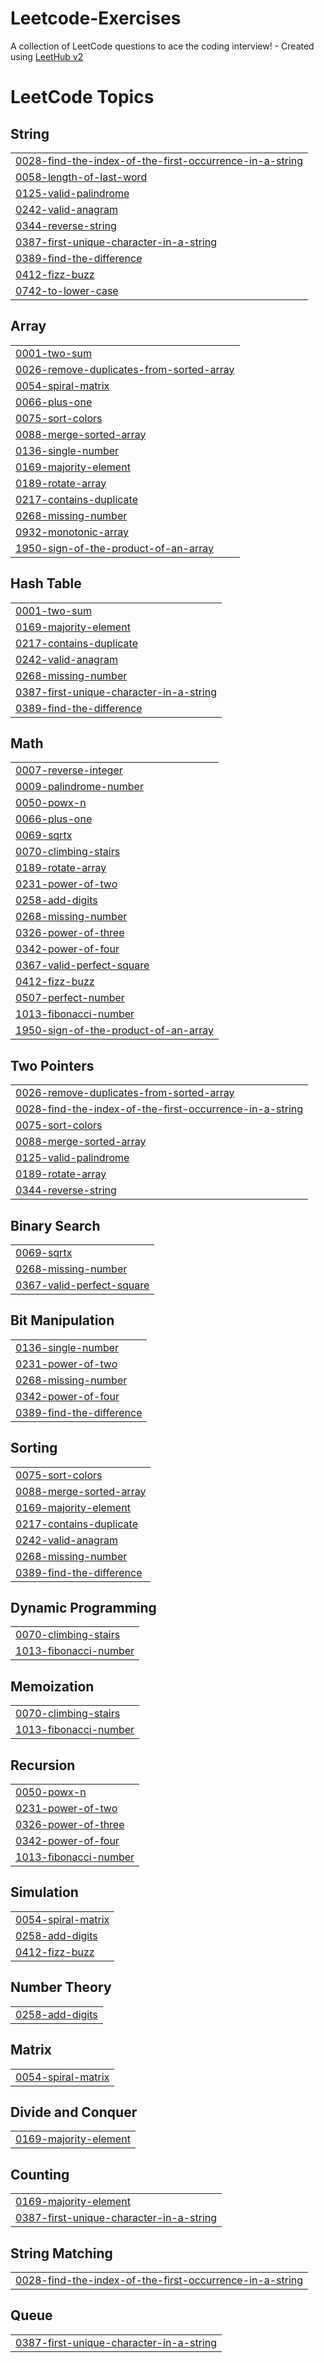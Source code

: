 # Leetcode-Exercises
A collection of LeetCode questions to ace the coding interview! - Created using [LeetHub v2](https://github.com/arunbhardwaj/LeetHub-2.0)

<!---LeetCode Topics Start-->
# LeetCode Topics
## String
|  |
| ------- |
| [0028-find-the-index-of-the-first-occurrence-in-a-string](https://github.com/electraVee/Leetcode-Exercises/tree/master/0028-find-the-index-of-the-first-occurrence-in-a-string) |
| [0058-length-of-last-word](https://github.com/electraVee/Leetcode-Exercises/tree/master/0058-length-of-last-word) |
| [0125-valid-palindrome](https://github.com/electraVee/Leetcode-Exercises/tree/master/0125-valid-palindrome) |
| [0242-valid-anagram](https://github.com/electraVee/Leetcode-Exercises/tree/master/0242-valid-anagram) |
| [0344-reverse-string](https://github.com/electraVee/Leetcode-Exercises/tree/master/0344-reverse-string) |
| [0387-first-unique-character-in-a-string](https://github.com/electraVee/Leetcode-Exercises/tree/master/0387-first-unique-character-in-a-string) |
| [0389-find-the-difference](https://github.com/electraVee/Leetcode-Exercises/tree/master/0389-find-the-difference) |
| [0412-fizz-buzz](https://github.com/electraVee/Leetcode-Exercises/tree/master/0412-fizz-buzz) |
| [0742-to-lower-case](https://github.com/electraVee/Leetcode-Exercises/tree/master/0742-to-lower-case) |
## Array
|  |
| ------- |
| [0001-two-sum](https://github.com/electraVee/Leetcode-Exercises/tree/master/0001-two-sum) |
| [0026-remove-duplicates-from-sorted-array](https://github.com/electraVee/Leetcode-Exercises/tree/master/0026-remove-duplicates-from-sorted-array) |
| [0054-spiral-matrix](https://github.com/electraVee/Leetcode-Exercises/tree/master/0054-spiral-matrix) |
| [0066-plus-one](https://github.com/electraVee/Leetcode-Exercises/tree/master/0066-plus-one) |
| [0075-sort-colors](https://github.com/electraVee/Leetcode-Exercises/tree/master/0075-sort-colors) |
| [0088-merge-sorted-array](https://github.com/electraVee/Leetcode-Exercises/tree/master/0088-merge-sorted-array) |
| [0136-single-number](https://github.com/electraVee/Leetcode-Exercises/tree/master/0136-single-number) |
| [0169-majority-element](https://github.com/electraVee/Leetcode-Exercises/tree/master/0169-majority-element) |
| [0189-rotate-array](https://github.com/electraVee/Leetcode-Exercises/tree/master/0189-rotate-array) |
| [0217-contains-duplicate](https://github.com/electraVee/Leetcode-Exercises/tree/master/0217-contains-duplicate) |
| [0268-missing-number](https://github.com/electraVee/Leetcode-Exercises/tree/master/0268-missing-number) |
| [0932-monotonic-array](https://github.com/electraVee/Leetcode-Exercises/tree/master/0932-monotonic-array) |
| [1950-sign-of-the-product-of-an-array](https://github.com/electraVee/Leetcode-Exercises/tree/master/1950-sign-of-the-product-of-an-array) |
## Hash Table
|  |
| ------- |
| [0001-two-sum](https://github.com/electraVee/Leetcode-Exercises/tree/master/0001-two-sum) |
| [0169-majority-element](https://github.com/electraVee/Leetcode-Exercises/tree/master/0169-majority-element) |
| [0217-contains-duplicate](https://github.com/electraVee/Leetcode-Exercises/tree/master/0217-contains-duplicate) |
| [0242-valid-anagram](https://github.com/electraVee/Leetcode-Exercises/tree/master/0242-valid-anagram) |
| [0268-missing-number](https://github.com/electraVee/Leetcode-Exercises/tree/master/0268-missing-number) |
| [0387-first-unique-character-in-a-string](https://github.com/electraVee/Leetcode-Exercises/tree/master/0387-first-unique-character-in-a-string) |
| [0389-find-the-difference](https://github.com/electraVee/Leetcode-Exercises/tree/master/0389-find-the-difference) |
## Math
|  |
| ------- |
| [0007-reverse-integer](https://github.com/electraVee/Leetcode-Exercises/tree/master/0007-reverse-integer) |
| [0009-palindrome-number](https://github.com/electraVee/Leetcode-Exercises/tree/master/0009-palindrome-number) |
| [0050-powx-n](https://github.com/electraVee/Leetcode-Exercises/tree/master/0050-powx-n) |
| [0066-plus-one](https://github.com/electraVee/Leetcode-Exercises/tree/master/0066-plus-one) |
| [0069-sqrtx](https://github.com/electraVee/Leetcode-Exercises/tree/master/0069-sqrtx) |
| [0070-climbing-stairs](https://github.com/electraVee/Leetcode-Exercises/tree/master/0070-climbing-stairs) |
| [0189-rotate-array](https://github.com/electraVee/Leetcode-Exercises/tree/master/0189-rotate-array) |
| [0231-power-of-two](https://github.com/electraVee/Leetcode-Exercises/tree/master/0231-power-of-two) |
| [0258-add-digits](https://github.com/electraVee/Leetcode-Exercises/tree/master/0258-add-digits) |
| [0268-missing-number](https://github.com/electraVee/Leetcode-Exercises/tree/master/0268-missing-number) |
| [0326-power-of-three](https://github.com/electraVee/Leetcode-Exercises/tree/master/0326-power-of-three) |
| [0342-power-of-four](https://github.com/electraVee/Leetcode-Exercises/tree/master/0342-power-of-four) |
| [0367-valid-perfect-square](https://github.com/electraVee/Leetcode-Exercises/tree/master/0367-valid-perfect-square) |
| [0412-fizz-buzz](https://github.com/electraVee/Leetcode-Exercises/tree/master/0412-fizz-buzz) |
| [0507-perfect-number](https://github.com/electraVee/Leetcode-Exercises/tree/master/0507-perfect-number) |
| [1013-fibonacci-number](https://github.com/electraVee/Leetcode-Exercises/tree/master/1013-fibonacci-number) |
| [1950-sign-of-the-product-of-an-array](https://github.com/electraVee/Leetcode-Exercises/tree/master/1950-sign-of-the-product-of-an-array) |
## Two Pointers
|  |
| ------- |
| [0026-remove-duplicates-from-sorted-array](https://github.com/electraVee/Leetcode-Exercises/tree/master/0026-remove-duplicates-from-sorted-array) |
| [0028-find-the-index-of-the-first-occurrence-in-a-string](https://github.com/electraVee/Leetcode-Exercises/tree/master/0028-find-the-index-of-the-first-occurrence-in-a-string) |
| [0075-sort-colors](https://github.com/electraVee/Leetcode-Exercises/tree/master/0075-sort-colors) |
| [0088-merge-sorted-array](https://github.com/electraVee/Leetcode-Exercises/tree/master/0088-merge-sorted-array) |
| [0125-valid-palindrome](https://github.com/electraVee/Leetcode-Exercises/tree/master/0125-valid-palindrome) |
| [0189-rotate-array](https://github.com/electraVee/Leetcode-Exercises/tree/master/0189-rotate-array) |
| [0344-reverse-string](https://github.com/electraVee/Leetcode-Exercises/tree/master/0344-reverse-string) |
## Binary Search
|  |
| ------- |
| [0069-sqrtx](https://github.com/electraVee/Leetcode-Exercises/tree/master/0069-sqrtx) |
| [0268-missing-number](https://github.com/electraVee/Leetcode-Exercises/tree/master/0268-missing-number) |
| [0367-valid-perfect-square](https://github.com/electraVee/Leetcode-Exercises/tree/master/0367-valid-perfect-square) |
## Bit Manipulation
|  |
| ------- |
| [0136-single-number](https://github.com/electraVee/Leetcode-Exercises/tree/master/0136-single-number) |
| [0231-power-of-two](https://github.com/electraVee/Leetcode-Exercises/tree/master/0231-power-of-two) |
| [0268-missing-number](https://github.com/electraVee/Leetcode-Exercises/tree/master/0268-missing-number) |
| [0342-power-of-four](https://github.com/electraVee/Leetcode-Exercises/tree/master/0342-power-of-four) |
| [0389-find-the-difference](https://github.com/electraVee/Leetcode-Exercises/tree/master/0389-find-the-difference) |
## Sorting
|  |
| ------- |
| [0075-sort-colors](https://github.com/electraVee/Leetcode-Exercises/tree/master/0075-sort-colors) |
| [0088-merge-sorted-array](https://github.com/electraVee/Leetcode-Exercises/tree/master/0088-merge-sorted-array) |
| [0169-majority-element](https://github.com/electraVee/Leetcode-Exercises/tree/master/0169-majority-element) |
| [0217-contains-duplicate](https://github.com/electraVee/Leetcode-Exercises/tree/master/0217-contains-duplicate) |
| [0242-valid-anagram](https://github.com/electraVee/Leetcode-Exercises/tree/master/0242-valid-anagram) |
| [0268-missing-number](https://github.com/electraVee/Leetcode-Exercises/tree/master/0268-missing-number) |
| [0389-find-the-difference](https://github.com/electraVee/Leetcode-Exercises/tree/master/0389-find-the-difference) |
## Dynamic Programming
|  |
| ------- |
| [0070-climbing-stairs](https://github.com/electraVee/Leetcode-Exercises/tree/master/0070-climbing-stairs) |
| [1013-fibonacci-number](https://github.com/electraVee/Leetcode-Exercises/tree/master/1013-fibonacci-number) |
## Memoization
|  |
| ------- |
| [0070-climbing-stairs](https://github.com/electraVee/Leetcode-Exercises/tree/master/0070-climbing-stairs) |
| [1013-fibonacci-number](https://github.com/electraVee/Leetcode-Exercises/tree/master/1013-fibonacci-number) |
## Recursion
|  |
| ------- |
| [0050-powx-n](https://github.com/electraVee/Leetcode-Exercises/tree/master/0050-powx-n) |
| [0231-power-of-two](https://github.com/electraVee/Leetcode-Exercises/tree/master/0231-power-of-two) |
| [0326-power-of-three](https://github.com/electraVee/Leetcode-Exercises/tree/master/0326-power-of-three) |
| [0342-power-of-four](https://github.com/electraVee/Leetcode-Exercises/tree/master/0342-power-of-four) |
| [1013-fibonacci-number](https://github.com/electraVee/Leetcode-Exercises/tree/master/1013-fibonacci-number) |
## Simulation
|  |
| ------- |
| [0054-spiral-matrix](https://github.com/electraVee/Leetcode-Exercises/tree/master/0054-spiral-matrix) |
| [0258-add-digits](https://github.com/electraVee/Leetcode-Exercises/tree/master/0258-add-digits) |
| [0412-fizz-buzz](https://github.com/electraVee/Leetcode-Exercises/tree/master/0412-fizz-buzz) |
## Number Theory
|  |
| ------- |
| [0258-add-digits](https://github.com/electraVee/Leetcode-Exercises/tree/master/0258-add-digits) |
## Matrix
|  |
| ------- |
| [0054-spiral-matrix](https://github.com/electraVee/Leetcode-Exercises/tree/master/0054-spiral-matrix) |
## Divide and Conquer
|  |
| ------- |
| [0169-majority-element](https://github.com/electraVee/Leetcode-Exercises/tree/master/0169-majority-element) |
## Counting
|  |
| ------- |
| [0169-majority-element](https://github.com/electraVee/Leetcode-Exercises/tree/master/0169-majority-element) |
| [0387-first-unique-character-in-a-string](https://github.com/electraVee/Leetcode-Exercises/tree/master/0387-first-unique-character-in-a-string) |
## String Matching
|  |
| ------- |
| [0028-find-the-index-of-the-first-occurrence-in-a-string](https://github.com/electraVee/Leetcode-Exercises/tree/master/0028-find-the-index-of-the-first-occurrence-in-a-string) |
## Queue
|  |
| ------- |
| [0387-first-unique-character-in-a-string](https://github.com/electraVee/Leetcode-Exercises/tree/master/0387-first-unique-character-in-a-string) |
<!---LeetCode Topics End-->